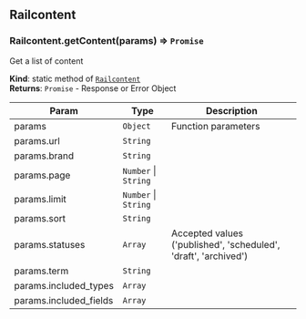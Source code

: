 <a name="module_Railcontent"></a>

## Railcontent
<a name="module_Railcontent.getContent"></a>

### Railcontent.getContent(params) ⇒ <code>Promise</code>
Get a list of content

**Kind**: static method of [<code>Railcontent</code>](#module_Railcontent)  
**Returns**: <code>Promise</code> - Response or Error Object  

| Param | Type | Description |
| --- | --- | --- |
| params | <code>Object</code> | Function parameters |
| params.url | <code>String</code> |  |
| params.brand | <code>String</code> |  |
| params.page | <code>Number</code> \| <code>String</code> |  |
| params.limit | <code>Number</code> \| <code>String</code> |  |
| params.sort | <code>String</code> |  |
| params.statuses | <code>Array</code> | Accepted values ('published', 'scheduled', 'draft', 'archived') |
| params.term | <code>String</code> |  |
| params.included_types | <code>Array</code> |  |
| params.included_fields | <code>Array</code> |  |

